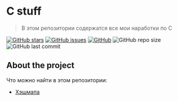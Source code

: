 # C stuff 

> В этом репозитории содержатся все мои наработки по C

[![GitHub stars][stars-shield]][stars-url]
[![GitHub issues][issues-shield]][issues-url]
[![GitHub][license-shield]][license-url]
![GitHub repo size](https://img.shields.io/github/repo-size/burevestnik-png/c-stuff)
![GitHub last commit](https://img.shields.io/github/last-commit/burevestnik-png/c-stuff)

## About the project
Что можно найти в этом репозитории:
- [Хэшмапа][hashmap]

[hashmap]: (https://github.com/burevestnik-png/c-stuff/tree/master/hashmap-implementation)
[stepik]: (https://github.com/burevestnik-png/c-stuff/tree/master/stepik-c-course)

[stars-shield]: https://img.shields.io/github/stars/burevestnik-png/c-stuff?style=social
[stars-url]: https://github.com/burevestnik-png/c-stuff/stargazers
[issues-shield]: https://img.shields.io/github/issues/burevestnik-png/c-stuff
[issues-url]: https://github.com/burevestnik-png/c-stuff/issues
[license-shield]: https://img.shields.io/github/license/burevestnik-png/c-stuff
[license-url]: https://github.com/burevestnik-png/c-stuff/blob/master/LICENSE
